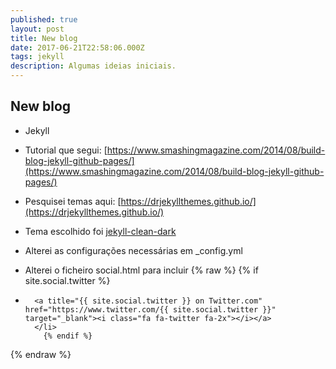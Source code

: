 ```yaml
---
published: true
layout: post
title: New blog
date: 2017-06-21T22:58:06.000Z
tags: jekyll
description: Algumas ideias iniciais.
---
```


## New blog

- Jekyll
- Tutorial que segui: [https://www.smashingmagazine.com/2014/08/build-blog-jekyll-github-pages/](https://www.smashingmagazine.com/2014/08/build-blog-jekyll-github-pages/)
- Pesquisei temas aqui: [https://drjekyllthemes.github.io/](https://drjekyllthemes.github.io/)
- Tema escolhido foi [jekyll-clean-dark](https://github.com/streetturtle/jekyll-clean-dark) 
- Alterei as configurações necessárias em \_config.yml
- Alterei o ficheiro social.html para incluir
{% raw %}
	{% if site.social.twitter %} 
    	<li> 
        
        <a title="{{ site.social.twitter }} on Twitter.com" href="https://www.twitter.com/{{ site.social.twitter }}" target="_blank"><i class="fa fa-twitter fa-2x"></i></a>
   	 	</li>
		  {% endif %}


 {% endraw %}
